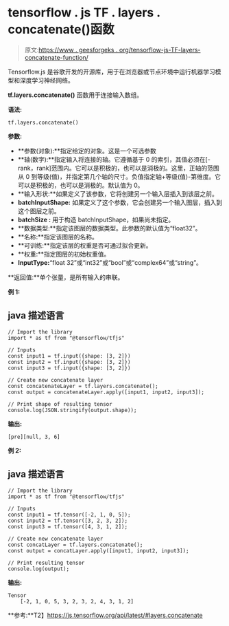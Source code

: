 # tensorflow . js TF . layers . concatenate()函数

> 原文:[https://www . geesforgeks . org/tensorflow-js-TF-layers-concatenate-function/](https://www.geeksforgeeks.org/tensorflow-js-tf-layers-concatenate-function/)

Tensorflow.js 是谷歌开发的开源库，用于在浏览器或节点环境中运行机器学习模型和深度学习神经网络。

**tf.layers.concatenate()** 函数用于连接输入数组。

**语法:**

```
tf.layers.concatenate()
```

**参数:**

*   **参数(对象):**指定给定的对象。这是一个可选参数
*   **轴(数字):**指定输入将连接的轴。它遵循基于 0 的索引，其值必须在[-rank，rank]范围内。它可以是积极的，也可以是消极的。这里，正轴的范围从 0 到等级(值)，并指定第几个轴的尺寸。负值指定轴+等级(值)-第维度。它可以是积极的，也可以是消极的。默认值为 0。
*   **输入形状:**如果定义了该参数，它将创建另一个输入层插入到该层之前。
*   **batchInputShape:** 如果定义了这个参数，它会创建另一个输入图层，插入到这个图层之前。
*   **batchSize :** 用于构造 batchInputShape，如果尚未指定。
*   **数据类型:**指定该图层的数据类型。此参数的默认值为“float32”。
*   **名称:**指定该图层的名称。
*   **可训练:**指定该层的权重是否可通过拟合更新。
*   **权重:**指定图层的初始权重值。
*   **InputType:**“float 32”或“int32”或“bool”或“complex64”或“string”。

**返回值:**单个张量，是所有输入的串联。

**例 1:**

## java 描述语言

```
// Import the library
import * as tf from "@tensorflow/tfjs"

// Inputs
const input1 = tf.input({shape: [3, 2]})
const input2 = tf.input({shape: [3, 2]})
const input3 = tf.input({shape: [3, 2]})

// Create new concatenate layer
const concatenateLayer = tf.layers.concatenate();
const output = concatenateLayer.apply([input1, input2, input3]);

// Print shape of resulting tensor
console.log(JSON.stringify(output.shape));
```

**输出:**

```
[pre][null, 3, 6] 
```

**例 2:**

## java 描述语言

```
// Import the library
import * as tf from "@tensorflow/tfjs"

// Inputs
const input1 = tf.tensor([-2, 1, 0, 5]);
const input2 = tf.tensor([3, 2, 3, 2]);
const input3 = tf.tensor([4, 3, 1, 2]);

// Create new concatenate layer
const concatLayer = tf.layers.concatenate();
const output = concatLayer.apply([input1, input2, input3]);

// Print resulting tensor
console.log(output);
```

**输出:**

```
Tensor
    [-2, 1, 0, 5, 3, 2, 3, 2, 4, 3, 1, 2]
```

**参考:**T2】https://js.tensorflow.org/api/latest/#layers.concatenate